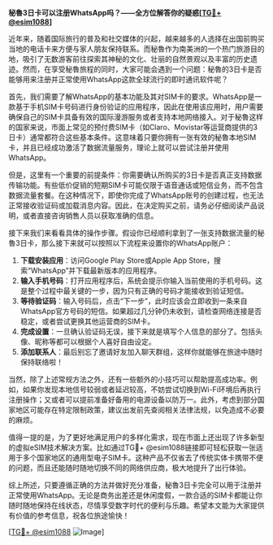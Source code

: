 **秘魯3日卡可以注册WhatsApp吗？——全方位解答你的疑惑[[TG💪+ @esim1088](https://t.me/s/esim1088)]**

近年来，随着国际旅行的普及和社交媒体的兴起，越来越多的人选择在出国前购买当地的电话卡来方便与家人朋友保持联系。而秘魯作为南美洲的一个热门旅游目的地，吸引了无数游客前往探索其神秘的文化、壮丽的自然景观以及丰富的历史遗迹。然而，在享受秘魯旅程的同时，大家可能会遇到一个问题：秘魯的3日卡是否能够用来注册并正常使用WhatsApp这款全球流行的即时通讯软件呢？

首先，我们需要了解WhatsApp的基本功能及其对SIM卡的要求。WhatsApp是一款基于手机SIM卡号码进行身份验证的应用程序，因此在使用该应用时，用户需要确保自己的SIM卡具备有效的国际漫游服务或者支持本地网络接入。对于秘魯这样的国家来说，市面上常见的预付费SIM卡（如Claro、Movistar等运营商提供的3日卡）通常都符合这些基本条件。这意味着只要你拥有一张有效的秘魯本地SIM卡，并且已经成功激活了数据流量服务，理论上就可以尝试注册并使用WhatsApp。

但是，这里有一个重要的前提条件：你需要确认所购买的3日卡是否真正支持数据传输功能。有些低价促销的短期SIM卡可能仅限于语音通话或短信业务，而不包含数据流量套餐。在这种情况下，即使你完成了WhatsApp账号的创建过程，也无法正常接收验证码或加载消息内容。因此，在决定购买之前，请务必仔细阅读产品说明，或者直接咨询销售人员以获取准确的信息。

接下来我们来看看具体的操作步骤。假设你已经顺利拿到了一张支持数据流量的秘魯3日卡，那么接下来就可以按照以下流程来设置你的WhatsApp账户：

1. **下载安装应用**：访问Google Play Store或Apple App Store，搜索“WhatsApp”并下载最新版本的应用程序。
2. **输入手机号码**：打开应用程序后，系统会提示你输入当前使用的手机号码。这是整个过程中最关键的一步，因为只有正确的号码才能接收到验证短信。
3. **等待验证码**：输入号码后，点击“下一步”，此时应该会立即收到一条来自WhatsApp官方号码的短信。如果超过几分钟仍未收到，请检查网络连接是否稳定，或者尝试更换其他运营商的SIM卡。
4. **完成设置**：一旦确认验证码无误，接下来就是填写个人信息的部分了。包括头像、昵称等都可以根据个人喜好自由设定。
5. **添加联系人**：最后别忘了邀请好友加入聊天群组，这样你就能够在旅途中随时保持联络啦！

当然，除了上述常规方法之外，还有一些额外的小技巧可以帮助提高成功率。例如，如果你发现本地信号较弱或者延迟较高，不妨尝试切换到Wi-Fi环境后再执行注册操作；又或者可以提前准备好备用的电源设备以防万一。此外，考虑到部分国家地区可能存在特定限制政策，建议出发前先查阅相关法律法规，以免造成不必要的麻烦。

值得一提的是，为了更好地满足用户的多样化需求，现在市面上还出现了许多新型的虚拟eSIM技术解决方案。比如通过TG💪+ @esim1088链接即可轻松获取一张适用于多个国家地区的通用型电子SIM卡。这种产品不仅省去了传统实体卡携带不便的问题，而且还能随时随地切换不同的网络供应商，极大地提升了出行体验。

综上所述，只要遵循正确的方法并做好充分准备，秘魯3日卡完全可以用于注册并正常使用WhatsApp。无论是商务出差还是休闲度假，一款合适的SIM卡都能让你随时随地保持在线状态，尽情享受数字时代的便利与乐趣。希望本文能为大家提供有价值的参考信息，祝各位旅途愉快！

[[TG💪+ @esim1088](https://t.me/s/esim1088) ![Image](https://i.postimg.cc/4NQfJmqS/Snipaste-2025-05-13-00-14-12.png)]